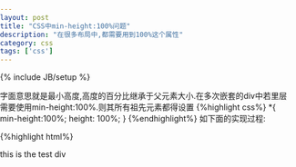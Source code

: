 ```yaml
---
layout: post
title: "CSS中min-height:100%问题"
description: "在很多布局中,都需要用到100%这个属性"
category: css
tags: ['css']
---
```

{% include JB/setup %}

字面意思就是最小高度,高度的百分比继承于父元素大小.在多次嵌套的div中若里层需要使用min-height:100%.则其所有祖先元素都得设置
{%highlight css%}
    *{
        min-height:100%;
        height: 100%;
    }
{%endhighlight%}
如下面的实现过程:

{%highlight html%}
    <!DOCTYPE HTML>
    <html>
        <head>
            <title>test min-height</title>
        </head>
        <style type="text/css">
        html,body{
            height: 100%;
            margin: 0;
            padding: 0;
        }
        .container,.wrap1,.wrap2{
            min-height: 100%;
            height: 100%;
        }
        .wrap3{
            min-height: 100%;
        }
        </style>
        <body>
            <div class="container">
                <div class="wrap1">
                    <div class="wrap2">
                        <div class="wrap3">
                            <p>this is the test div</p>
                        </div>
                    </div>
                </div>
            </div>
        </body>
    </html>
{%endhighlight%}
<!--more--> 
只有在父元素高度明确指定的情况下,子元素才能继承父元素的高度,但是`min-height`是模糊的,不明确的.故最后计算出来的高度往往是"auto"而不是期望的100%,在这个问题中.

当我们把html的高度设置为100%就代表html的大小就是整个页面,即html的高度是确定的.然后是body的100%,继承自html同样高度也是确定的.....这样一直下去,
到wrap3时,由于之前的元素高度都是确定的,此时wrap3的`min-height`自然能起作用.
